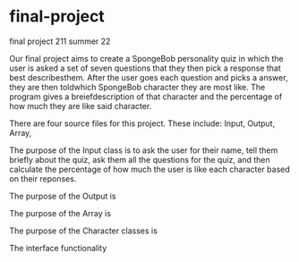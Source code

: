 # final-project
final project 211 summer 22



Our final project aims to create a SpongeBob personality quiz in which the user 
is asked a set of seven questions that they then pick a response that best 
describesthem. After the user goes each question and picks a answer, they are 
then toldwhich SpongeBob character they are most like. The program gives a 
breiefdescription of that character and the percentage of how much they are 
like said character. 

There are four source files for this project. These include: Input, Output, Array, 

The purpose of the Input class is to ask the user for their name, tell them briefly about the quiz, ask them all the questions for the quiz, and then calculate the percentage of how much the user is like each character based on their reponses. 

The purpose of the Output is 


The purpose of the Array is


The purpose of the Character classes is 


The interface functionality 
